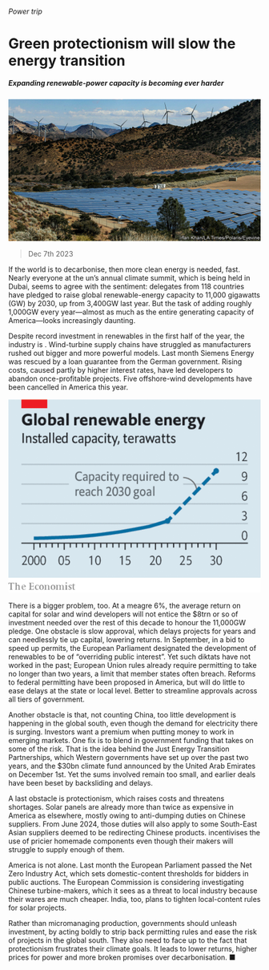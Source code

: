 ###### Power trip

# Green protectionism will slow the energy transition 

##### Expanding renewable-power capacity is becoming ever harder 

![image](images/20231209_LDP502.jpg) 

> Dec 7th 2023 

If the world is to decarbonise, then more clean energy is needed, fast. Nearly everyone at the un’s annual climate summit, which is being held in Dubai, seems to agree with the sentiment: delegates from 118 countries have pledged to raise global renewable-energy capacity to 11,000 gigawatts (GW) by 2030, up from 3,400GW last year. But the task of adding roughly 1,000GW every year—almost as much as the entire generating capacity of America—looks increasingly daunting.

Despite record investment in renewables in the first half of the year, the industry is . Wind-turbine supply chains have struggled as manufacturers rushed out bigger and more powerful models. Last month Siemens Energy was rescued by a loan guarantee from the German government. Rising costs, caused partly by higher interest rates, have led developers to abandon once-profitable projects. Five offshore-wind developments have been cancelled in America this year. 

![image](images/20231209_LDC664.png) 


There is a bigger problem, too. At a meagre 6%, the average return on capital for solar and wind developers will not entice the $8trn or so of investment needed over the rest of this decade to honour the 11,000GW pledge. One obstacle is slow approval, which delays projects for years and can needlessly tie up capital, lowering returns. In September, in a bid to speed up permits, the European Parliament designated the development of renewables to be of “overriding public interest”. Yet such diktats have not worked in the past; European Union rules already require permitting to take no longer than two years, a limit that member states often breach. Reforms to federal permitting have been proposed in America, but will do little to ease delays at the state or local level. Better to streamline approvals across all tiers of government.

Another obstacle is that, not counting China, too little development is happening in the global south, even though the demand for electricity there is surging. Investors want a premium when putting money to work in emerging markets. One fix is to blend in government funding that takes on some of the risk. That is the idea behind the Just Energy Transition Partnerships, which Western governments have set up over the past two years, and the $30bn climate fund announced by the United Arab Emirates on December 1st. Yet the sums involved remain too small, and earlier deals have been beset by backsliding and delays.

A last obstacle is protectionism, which raises costs and threatens shortages. Solar panels are already more than twice as expensive in America as elsewhere, mostly owing to anti-dumping duties on Chinese suppliers. From June 2024, those duties will also apply to some South-East Asian suppliers deemed to be redirecting Chinese products.  incentivises the use of pricier homemade components even though their makers will struggle to supply enough of them.

America is not alone. Last month the European Parliament passed the Net Zero Industry Act, which sets domestic-content thresholds for bidders in public auctions. The European Commission is considering investigating Chinese turbine-makers, which it sees as a threat to local industry because their wares are much cheaper. India, too, plans to tighten local-content rules for solar projects. 

Rather than micromanaging production, governments should unleash investment, by acting boldly to strip back permitting rules and ease the risk of projects in the global south. They also need to face up to the fact that protectionism frustrates their climate goals. It leads to lower returns, higher prices for power and more broken promises over decarbonisation. ■



